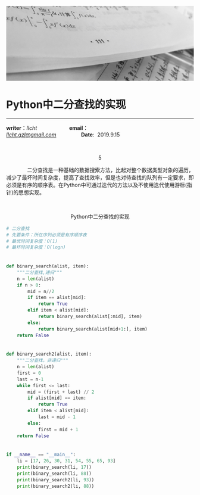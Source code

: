 ![image](https://raw.githubusercontent.com/lIchtg/lichtg.github.io/master/images/6.jpeg)

# __Python中二分查找的实现__

------

__writer__：*lIcht*  &nbsp;&nbsp;&nbsp;&nbsp;&nbsp;&nbsp;&nbsp;&nbsp;&nbsp;&nbsp;&nbsp;&nbsp;&nbsp;&nbsp;&nbsp;&nbsp;&nbsp;&nbsp;&nbsp;&nbsp; __email__：*lIcht.gzl@gmail.com*&nbsp;&nbsp;&nbsp;&nbsp;&nbsp;&nbsp;&nbsp;&nbsp;&nbsp;&nbsp;&nbsp;&nbsp;&nbsp;&nbsp;&nbsp;&nbsp;&nbsp;__Date__:&nbsp;&nbsp;2019.9.15

&nbsp;

<center>5</center>

&ensp;&ensp;&ensp;&ensp;&ensp;&ensp;&ensp;&ensp;二分查找是一种基础的数据搜索方法，比起对整个数据类型对象的遍历，减少了最坏时间复杂度，提高了查找效率，但是也对待查找的队列有一定要求，即必须是有序的顺序表。在Python中可通过迭代的方法以及不使用迭代使用游标(指针)的思想实现。



&nbsp;

<center>Python中二分查找的实现</center>



```python
# 二分查找
# 先要条件：所在序列必须是有序顺序表
# 最优时间复杂度：O(1)
# 最坏时间复杂度：O(logn)


def binary_search(alist, item):
    """二分查找,递归"""
    n = len(alist)
    if n > 0:
        mid = n//2
        if item == alist[mid]:
            return True
        elif item < alist[mid]:
            return binary_search(alist[:mid], item)
        else:
            return binary_search(alist[mid+1:], item)
    return False


def binary_search2(alist, item):
    """二分查找，非递归"""
    n = len(alist)
    first = 0
    last = n-1
    while first <= last:
        mid = (first + last) // 2
        if alist[mid] == item:
            return True
        elif item < alist[mid]:
            last = mid - 1
        else:
            first = mid + 1
    return False


if __name__ == "__main__":
    li = [17, 26, 30, 31, 54, 55, 65, 93]
    print(binary_search(li, 17))
    print(binary_search(li, 88))
    print(binary_search2(li, 93))
    print(binary_search2(li, 88))

```


